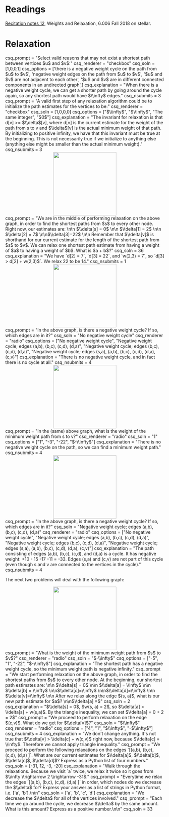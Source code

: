 # Readings
[Recitation notes 12](https://learning-modules.mit.edu/service/materials/groups/238004/files/31fe711d-927b-4355-b8e0-06615e4d2f8a/link?errorRedirect=%2Fmaterials%2Findex.html&download=true), Weights and Relaxation, 6.006 Fall 2018 on stellar.

# Relaxation

<question multiplechoice>
csq_prompt = "Select valid reasons that may not exist a shortest path between vertices $u$ and $v$:"
csq_renderer = "checkbox"
csq_soln = [1,0,0,1]
csq_options =  ['there is a negative weight cycle on the path from $u$ to $v$',
'negative weight edges on the path from $u$ to $v$',
'$u$ and $v$ are not adjacent to each other',
'$u$ and $v$ are in different connected components in an undirected graph',]
csq_explanation = "When there is a negative weight cycle, we can get a shorter path by going around the cycle again, so any shortest path would have $\\infty$ edges."
csq_nsubmits = 3
</question>

<question multiplechoice>
csq_prompt = "A valid first step of any relaxation algorithm could be to initialize the path estimates for the vertices to be:"
csq_renderer = "checkbox"
csq_soln = [1,0,0,0]
csq_options =  ["$\\infty$",
"$\\infty$",
"The same integer",
"$0$"]
csq_explanation = "The invariant for relaxation is that d[v] >= $\\delta$[v], where d[v] is the current estimate for the weight of the path from s to v and $\\delta$[v] is the actual minimum weight of that path. By initializing to positive infinity, we have that this invariant must be true at the beginning. This is not necessarily true if we initialize to anything else (anything else might be smaller than the actual minimum weight)."
csq_nsubmits = 3
</question>

<center>
<img src="/_static/IAP19/relax4.png" height="200"  />
</center>

<question pythonliteral>
csq_prompt = "We are in the middle of performing relaxation on the above graph, in order to find the shortest paths from $s$ to every other node. Right now, our estimates are: \n\n $\\delta[s] = 0$ \n\n $\\delta[1] = 2$ \n\n $\\delta[2] = 7$ \n\n$\\delta[3]=22$ \n\n Remember that $\\delta[v]$ is shorthand for our current estimate for the length of the shortest path from $s$ to $v$. We can relax one shortest path estimate from having a weight of $a$ to having a weight of $b$. What is $a + b$?"
csq_soln = 36
csq_explanation = "We have `d[2] = 7`, `d[3] = 22`, and `w(2,3) = 7`, so `d[3] > d[2] + w(2,3)$`. We relax 22 to be 14."
csq_nsubmits = 1
</question>

<center>
<img src="/_static/IAP19/relax6.png" height="200"  />
</center>

<question multiplechoice>
csq_prompt = "In the above graph, is there a negative weight cycle? If so, which edges are in it?"
csq_soln = "No negative weight cycle"
csq_renderer = "radio"
csq_options =  ["No negative weight cycle",
  "Negative weight cycle; edges (a,b), (b,c), (c,d), (d,a)",
  "Negative weight cycle; edges (b,c), (c,d), (d,a)",
  "Negative weight cycle; edges (s,a), (a,b), (b,c), (c,d), (d,a), (c,v)"]
csq_explanation = "There is no negative weight cycle, and in fact there is no cycle at all."
csq_nsubmits = 4
</question>

<center>
<img src="/_static/IAP19/relax6.png" height="200"  />
</center>

<question multiplechoice>
csq_prompt = "In the (same) above graph, what is the weight of the minimum weight path from s to v?"
csq_renderer = "radio"
csq_soln = "1"
csq_options =  ["1", "-3", "-22", "$-\\infty$"]
csq_explanation = "There is no negative weight cycle on the path, so we can find a minimum weight path."
csq_nsubmits = 4
</question>

<center>
<img src="/_static/IAP19/relax7.png" height="200"  />
</center>

<question multiplechoice>
csq_prompt = "In the above graph, is there a negative weight cycle? If so, which edges are in it?"
csq_soln = "Negative weight cycle; edges (a,b), (b,c), (c,d), (d,a)"
csq_renderer = "radio"
csq_options =  ["No negative weight cycle",
  "Negative weight cycle; edges (a,b), (b,c), (c,d), (d,a)",
  "Negative weight cycle; edges (b,c), (c,d), (d,a)",
  "Negative weight cycle; edges (s,a), (a,b), (b,c), (c,d), (d,a), (c,v)"]
csq_explanation = "The path consisting of edges (a,b), (b,c), (c,d), and (d,a) is a cycle. It has negative weight: +10 - 15 -17 -11 = -33. Edges (s,a) and (c,v) are not part of this cycle (even though s and v are connected to the vertices in the cycle)."
csq_nsubmits = 4
</question>


The next two problems will deal with the following graph:

<center>
<img src="/_static/IAP19/relax7.png" height="200"  />
</center>

<question multiplechoice>
csq_prompt = "What is the weight of the minimum weight path from $s$ to $v$?"
csq_renderer = "radio"
csq_soln = "$-\\infty$"
csq_options =  ["-5", "1", "-22", "$-\\infty$"]
csq_explanation = "The shortest path has a negative weight cycle, so the minimum weight path is negative infinity."
</question>

<question pythonliteral>
csq_prompt = "We start performing relaxation on the above graph, in order to find the shortest paths from $s$ to every other node. At the beginning, our shortest path estimates are: \n\n $\\delta[s] = 0$ \n\n $\\delta[a] = \\infty$ \n\n $\\delta[b] = \\infty$ \n\n$\\delta[c]=\\infty$ \n\n$\\delta[d]=\\infty$ \n\n $\\delta[v]=\\infty$ \n\n After we relax along the edge $(s, a)$, what is our new path estimate for $a$? \n\n$\\delta[a] =$"
csq_soln = 2
csq_explanation = "$\\delta[s] = 0$, $w(s, a) = 2$, so $\\delta[a] > \\delta[s] + w(s,a)$. By the triangle inequality, we can set $\\delta[a] = 0 + 2 = 2$"
</question>

<question multiplechoice>
csq_prompt = "We proceed to perform relaxation on the edge $(c,v)$. What do we get for $\\delta[v]$?"
csq_soln = "$\\infty$"
csq_renderer = "radio"
csq_options = ["4", "1", "$\\infty$", "-$\\infty$"]
csq_nsubmits = 4
csq_explanation = "We don't change anything. It's not true that $\\delta[v] > \\delta[c] + w(c,v)$ right now, because $\\delta[c] = \\infty$. Therefore we cannot apply triangle inequality."
</question>

<question pythonliteral>
csq_prompt = "We proceed to perform the following relaxations on the edges `[(a,b), (b,c), (c,d), (d,a) ]`. What are our current estimates for $\\delta[a]$, $\\delta[b]$, $\\delta[c]$, $\\delta[d]$? Express as a Python list of four numbers."
csq_soln = [-31, 12, -3, -20]
csq_explanation = "Walk through the relaxations. Because we visit `a` twice, we relax it twice so it goes from $\\infty \\rightarrow 2 \\rightarrow -31$."
</question>

<question pythonliteral>
csq_prompt = "Everytime we relax the edges `[(a,b), (b,c), (c,d), (d,a) ]` in order, which nodes do we decrease the $\\delta$ for? Express your answer as a list of strings in Python format, i.e. ['a', 'b'].\n\n"
csq_soln = ['a', 'b', 'c', 'd']
csq_explanation = "We decrease the $\\delta$ for all of the vertices involved."
</question>

<question pythonliteral>
csq_prompt = "Each time we go around the cycle, we decrease $\\delta$ by the same amount. What is this amount? Express as a positive number.\n\n"
csq_soln = 33
</question>
